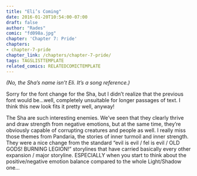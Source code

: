 ```yaml
---
title: "Eli’s Coming"
date: 2016-01-20T10:54:00-07:00
draft: false
author: "Rades"
comic: "fd098a.jpg"
chapter: 'Chapter 7: Pride'
chapters:
- chapter-7-pride
chapter_link: /chapters/chapter-7-pride/
tags: TAGSLISTTEMPLATE
related_comics: RELATEDCOMICTEMPLATE
---
```


*(No, the Sha’s name isn’t Eli. It’s a song reference.)*


Sorry for the font change for the Sha, but I didn’t realize that the previous font would be…well, completely unsuitable for longer passages of text. I think this new look fits it pretty well, anyway!


The Sha are such interesting enemies. We’ve seen that they clearly thrive and draw strength from negative emotions, but at the same time, they’re obviously capable of corrupting creatures and people as well. I really miss those themes from Pandaria, the stories of inner turmoil and inner strength. They were a nice change from the standard “evil is evil / fel is evil / OLD GODS! BURNING LEGION!” storylines that have carried basically every other expansion / major storyline. ESPECIALLY when you start to think about the positive/negative emotion balance compared to the whole Light/Shadow one…

